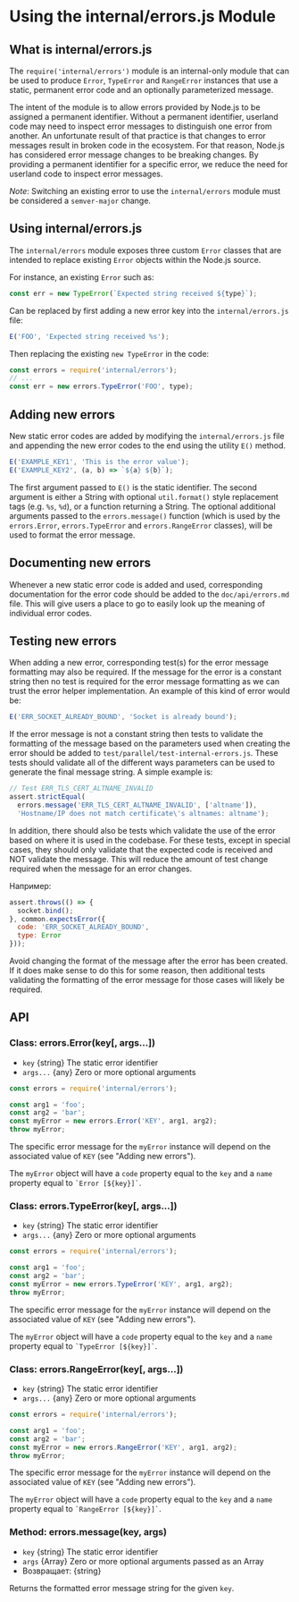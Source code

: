 # Using the internal/errors.js Module

## What is internal/errors.js

The `require('internal/errors')` module is an internal-only module that can be used to produce `Error`, `TypeError` and `RangeError` instances that use a static, permanent error code and an optionally parameterized message.

The intent of the module is to allow errors provided by Node.js to be assigned a permanent identifier. Without a permanent identifier, userland code may need to inspect error messages to distinguish one error from another. An unfortunate result of that practice is that changes to error messages result in broken code in the ecosystem. For that reason, Node.js has considered error message changes to be breaking changes. By providing a permanent identifier for a specific error, we reduce the need for userland code to inspect error messages.

*Note*: Switching an existing error to use the `internal/errors` module must be considered a `semver-major` change.

## Using internal/errors.js

The `internal/errors` module exposes three custom `Error` classes that are intended to replace existing `Error` objects within the Node.js source.

For instance, an existing `Error` such as:

```js
const err = new TypeError(`Expected string received ${type}`);
```

Can be replaced by first adding a new error key into the `internal/errors.js` file:

```js
E('FOO', 'Expected string received %s');
```

Then replacing the existing `new TypeError` in the code:

```js
const errors = require('internal/errors');
// ...
const err = new errors.TypeError('FOO', type);
```

## Adding new errors

New static error codes are added by modifying the `internal/errors.js` file and appending the new error codes to the end using the utility `E()` method.

```js
E('EXAMPLE_KEY1', 'This is the error value');
E('EXAMPLE_KEY2', (a, b) => `${a} ${b}`);
```

The first argument passed to `E()` is the static identifier. The second argument is either a String with optional `util.format()` style replacement tags (e.g. `%s`, `%d`), or a function returning a String. The optional additional arguments passed to the `errors.message()` function (which is used by the `errors.Error`, `errors.TypeError` and `errors.RangeError` classes), will be used to format the error message.

## Documenting new errors

Whenever a new static error code is added and used, corresponding documentation for the error code should be added to the `doc/api/errors.md` file. This will give users a place to go to easily look up the meaning of individual error codes.

## Testing new errors

When adding a new error, corresponding test(s) for the error message formatting may also be required. If the message for the error is a constant string then no test is required for the error message formatting as we can trust the error helper implementation. An example of this kind of error would be:

```js
E('ERR_SOCKET_ALREADY_BOUND', 'Socket is already bound');
```

If the error message is not a constant string then tests to validate the formatting of the message based on the parameters used when creating the error should be added to `test/parallel/test-internal-errors.js`.  These tests should validate all of the different ways parameters can be used to generate the final message string. A simple example is:

```js
// Test ERR_TLS_CERT_ALTNAME_INVALID
assert.strictEqual(
  errors.message('ERR_TLS_CERT_ALTNAME_INVALID', ['altname']),
  'Hostname/IP does not match certificate\'s altnames: altname');
```

In addition, there should also be tests which validate the use of the error based on where it is used in the codebase.  For these tests, except in special cases, they should only validate that the expected code is received and NOT validate the message.  This will reduce the amount of test change required when the message for an error changes.

Например:

```js
assert.throws(() => {
  socket.bind();
}, common.expectsError({
  code: 'ERR_SOCKET_ALREADY_BOUND',
  type: Error
}));
```

Avoid changing the format of the message after the error has been created. If it does make sense to do this for some reason, then additional tests validating the formatting of the error message for those cases will likely be required.

## API

### Class: errors.Error(key[, args...])

* `key` {string} The static error identifier
* `args...` {any} Zero or more optional arguments

```js
const errors = require('internal/errors');

const arg1 = 'foo';
const arg2 = 'bar';
const myError = new errors.Error('KEY', arg1, arg2);
throw myError;
```

The specific error message for the `myError` instance will depend on the associated value of `KEY` (see "Adding new errors").

The `myError` object will have a `code` property equal to the `key` and a `name` property equal to `` `Error [${key}]` ``.

### Class: errors.TypeError(key[, args...])

* `key` {string} The static error identifier
* `args...` {any} Zero or more optional arguments

```js
const errors = require('internal/errors');

const arg1 = 'foo';
const arg2 = 'bar';
const myError = new errors.TypeError('KEY', arg1, arg2);
throw myError;
```

The specific error message for the `myError` instance will depend on the associated value of `KEY` (see "Adding new errors").

The `myError` object will have a `code` property equal to the `key` and a `name` property equal to `` `TypeError [${key}]` ``.

### Class: errors.RangeError(key[, args...])

* `key` {string} The static error identifier
* `args...` {any} Zero or more optional arguments

```js
const errors = require('internal/errors');

const arg1 = 'foo';
const arg2 = 'bar';
const myError = new errors.RangeError('KEY', arg1, arg2);
throw myError;
```

The specific error message for the `myError` instance will depend on the associated value of `KEY` (see "Adding new errors").

The `myError` object will have a `code` property equal to the `key` and a `name` property equal to `` `RangeError [${key}]` ``.

### Method: errors.message(key, args)

* `key` {string} The static error identifier
* `args` {Array} Zero or more optional arguments passed as an Array
* Возвращает: {string}

Returns the formatted error message string for the given `key`.
